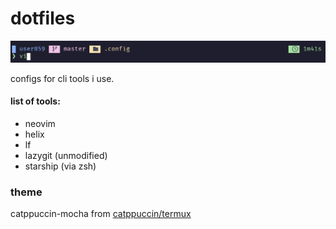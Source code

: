 # dotfiles

![prompt preview](./img/prompt.jpg)

configs for cli tools i use.

#### list of tools:
- neovim
- helix
- lf
- lazygit (unmodified)
- starship (via zsh)

### theme
catppuccin-mocha from [catppuccin/termux](https://github.com/catppuccin/termux)

